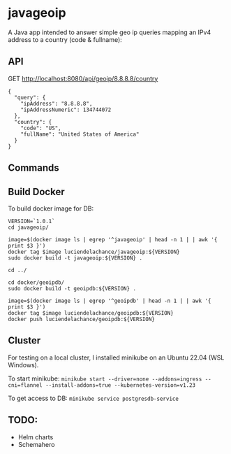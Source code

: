 # javageoip
A Java app intended to answer simple geo ip queries mapping an IPv4 address to a country (code & fullname):

## API
GET [http://localhost:8080/api/geoip/8.8.8.8/country](http://localhost:8080/api/geoip/8.8.8.8/country)

```
{
  "query": {
    "ipAddress": "8.8.8.8",
    "ipAddressNumeric": 134744072
  },
  "country": {
    "code": "US",
    "fullName": "United States of America"
  }
}
```

## Commands

## Build Docker 
To build docker image for DB:
```
VERSION=`1.0.1`
cd javageoip/

image=$(docker image ls | egrep '^javageoip' | head -n 1 | | awk '{ print $3 }')
docker tag $image luciendelachance/javageoip:${VERSION}
sudo docker build -t javageoip:${VERSION} .

cd ../

cd docker/geoipdb/
sudo docker build -t geoipdb:${VERSION} .

image=$(docker image ls | egrep '^geoipdb' | head -n 1 | | awk '{ print $3 }')
docker tag $image luciendelachance/geoipdb:${VERSION}
docker push luciendelachance/geoipdb:${VERSION}
```

## Cluster
For testing on a local cluster, I installed minikube on an Ubuntu 22.04 (WSL Windows).

To start minikube:
`minikube start --driver=none --addons=ingress --cni=flannel --install-addons=true --kubernetes-version=v1.23`

To get access to DB:
`minikube service postgresdb-service`


## TODO:
- Helm charts
- Schemahero